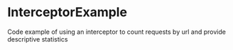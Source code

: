 # InterceptorExample
Code example of using an interceptor to count requests by url and provide descriptive statistics
